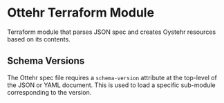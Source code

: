 # Ottehr Terraform Module

Terraform module that parses JSON spec and creates Oystehr resources based on its contents.

## Schema Versions

The Ottehr spec file requires a `schema-version` attribute at the top-level of the JSON or YAML document. This is used to load a specific sub-module corresponding to the version.